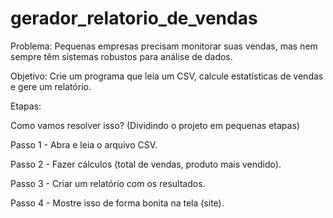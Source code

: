 # gerador_relatorio_de_vendas

Problema:
Pequenas empresas precisam monitorar suas vendas, mas nem sempre têm sistemas robustos para análise de dados.

Objetivo:
Crie um programa que leia um CSV, calcule estatísticas de vendas e gere um relatório.


Etapas:

Como vamos resolver isso? (Dividindo o projeto em pequenas etapas)

Passo 1 - Abra e leia o arquivo CSV.

Passo 2 - Fazer cálculos (total de vendas, produto mais vendido).

Passo 3 - Criar um relatório com os resultados.

Passo 4 - Mostre isso de forma bonita na tela (site).
